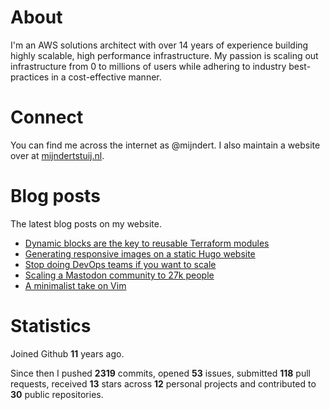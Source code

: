 # About

I'm an AWS solutions architect with over 14 years of experience building highly scalable, high performance infrastructure. My passion is scaling out infrastructure from 0 to millions of users while adhering to industry best-practices in a cost-effective manner.

# Connect

You can find me across the internet as @mijndert. I also maintain a website over at [mijndertstuij.nl](https://mijndertstuij.nl/).

# Blog posts

The latest blog posts on my website.

<!-- BLOGPOSTS:START -->
- [Dynamic blocks are the key to reusable Terraform modules](https://mijndertstuij.nl/posts/terraform-dynamic-blocks-modules/)
- [Generating responsive images on a static Hugo website](https://mijndertstuij.nl/posts/hugo-responsive-images/)
- [Stop doing DevOps teams if you want to scale](https://mijndertstuij.nl/posts/stop-doing-devops-teams/)
- [Scaling a Mastodon community to 27k people](https://mijndertstuij.nl/posts/scaling-mastodon-community/)
- [A minimalist take on Vim](https://mijndertstuij.nl/posts/a-minimalist-take-on-vim/)
<!-- BLOGPOSTS:END -->

# Statistics

Joined Github **11** years ago.

Since then I pushed **2319** commits, opened **53** issues, submitted **118** pull requests, received **13** stars across **12** personal projects and contributed to **30** public repositories.
